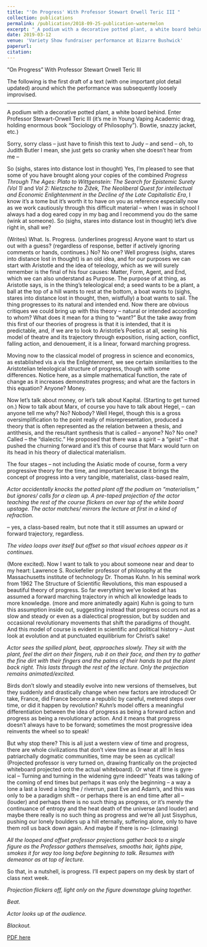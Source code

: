 ```yaml
---
title: "'On Progress' With Professor Stewart Orwell Teric III "
collection: publications
permalink: /publication/2018-09-25-publication-watermelon
excerpt: "_A podium with a decorative potted plant, a white board behind. Enter Professor Stewart-Orwell Teric III (it’s me in Young Vaping Academic drag, holding enormous book “Sociology of Philosophy”). Bowtie, snazzy jacket, etc.)_ Sorry, sorry class – just have to finish this text to Judy – and send – oh, to Judith Butler I mean..."
date: 2019-03-12
venue: 'Variety Show fundraiser performance at Bizarre Bushwick'
paperurl: 
citation: 
---
```

“On Progress” 
With Professor Stewart Orwell Teric III 

The following is the first draft of a text (with one important plot detail updated) around which the performance was subsequently loosely improvised. 
________________________________________

A podium with a decorative potted plant, a white board behind.
Enter Professor Stewart-Orwell Teric III (it’s me in Young Vaping Academic drag, holding enormous book “Sociology of Philosophy”). Bowtie, snazzy jacket, etc.)

Sorry, sorry class – just have to finish this text to Judy – and send – oh, to Judith Butler I mean, she just gets so cranky when she doesn’t hear from me – 

So (sighs, stares into distance lost in thought) Yes, I’m pleased to see that some of you have brought along your copies of the combined _Progress Through The Ages: Plato to Wittgenstein: The Search for Epistemic Surety (Vol 1)_ and _Vol 2: Nietzsche to  Žižek, The Neoliberal Quest for intellectual and Economic Enlightenment in the Decline of the Late Capitalistic Era_, I know it’s a tome but it’s worth it to have on you as reference especially now as we work cautiously through this difficult material – when I was in school I always had a dog eared copy in my bag and I recommend you do the same (wink at someone). 
So (sighs, stares into distance lost in thought) let’s dive right in, shall we?

(Writes)  What. Is. Progress. (underlines progress) Anyone want to start us out with a guess? (regardless of response, better if actively ignoring comments or hands, continues.) No? No one? Well progress (sighs, stares into distance lost in thought) is an old idea, and for our purposes we can start with Aristotle and the idea of teleology, which as we will surely remember is the final of his four causes: Matter, Form, Agent, and End, which we can also understand as Purpose. The purpose of at thing, as Aristotle says, is in the thing’s teleological end; a seed wants to be a plant, a ball at the top of a hill wants to rest at the bottom, a boat wants to (sighs, stares into distance lost in thought, then, wistfully) a boat wants to sail. The thing progresses to its natural and intended end. Now there are obvious critiques we could bring up with this theory – natural or intended according to whom? What does it mean for a thing to “want?” But the take away from this first of our theories of progress is that it is intended, that it is predictable, and, if we are to look to Aristotle’s Poetics at all, seeing his model of theatre and its trajectory through exposition, rising action, conflict, falling action, and denouement, it is a linear, forward marching progress. 

Moving now to the classical model of progress in science and economics, as established vis a vis the Enlightenment, we see certain similarities to the Aristotelian teleological structure of progress, though with some differences. Notice here, as a simple mathematical function, the rate of change as it increases demonstrates progress; and what are the factors in this equation? Anyone? Money. 

Now let’s talk about money, or let’s talk about Kapital. (Starting to get turned on.) Now to talk about Marx, of course you have to talk about Hegel, – can anyone tell me why? No? Nobody? Well Hegel, though this is a gross oversimplification to the point really of misrepresentation, produced a theory that is often represented as the relation between a thesis, and antithesis, and the resultant synthesis that is called – anyone? No? No one? Called  – the “dialectic.” He proposed that there was a spirit – a “geist” – that pushed the churning forward and it’s this of course that Marx would turn on its head in his theory of dialectical materialism. 

The four stages – not including the Asiatic mode of course, form a very progressive theory for the time, and important because it brings the concept of progress into a very tangible, materialist, class-based realm,

 _Actor accidentally knocks the potted plant off the podium on “materialism,” but ignores/ calls for a clean up. A pre-taped projection of the actor teaching the rest of the course flickers on over top of the white board upstage. The actor matches/ mirrors the lecture at first in a kind of refraction._

– yes, a class-based realm, but note that it still assumes an upward or forward trajectory, regardless. 

_The video loops over itself but offset so that visual echoes appear as it continues._

(More excited). Now I want to talk to you about someone near and dear to my heart: Lawrence S. Rockefeller professor of philosophy at the Massachusetts institute of technology Dr. Thomas Kuhn.  In his seminal work from 1962 The Structure of Scientific Revolutions, this man espoused a beautiful theory of progress. So far everything we’ve looked at has assumed a forward marching trajectory in which all knowledge leads to more knowledge. (more and more animatedly again) Kuhn is going to turn this assumption inside out, suggesting instead that progress occurs not as a slow and steady or even as a dialectical progression, but by sudden and occasional revolutionary movements that shift the paradigms of thought. And this model of course is evident in scientific and political history –  Just look at evolution and at punctuated equilibrium for Christ’s sake! 

_Actor sees the spilled plant, beat, approaches slowly. They sit with the plant, feel the dirt on their fingers, rub it on their face, and then try to gather the fine dirt with their fingers and the palms of their hands to put the plant back right. This lasts through the rest of the lecture. Only the projection remains animated/excited._

Birds don’t slowly and steadily evolve into new versions of themselves, but they suddenly and drastically change when new factors are introduced! Or take, France, did France become a republic by careful, metered steps over time, or did it happen by revolution? Kuhn’s model offers a meaningful differentiation between the idea of progress as being a forward action and progress as being a revolutionary action. And it means that progress doesn’t always have to be forward; sometimes the most progressive idea reinvents the wheel so to speak!

But why stop there? This is all just a western view of time and progress, there are whole civilizations that don’t view time as linear at all! In less patriarchally dogmatic communities, time may be seen as cyclical! (Projected professor is very turned on, drawing frantically on the projected whiteboard projected onto the actual whiteboard). Or what if time is gyre-ical – Turning and turning in the widening gyre indeed!” Yeats was talking of the coming of end times but perhaps it was only the beginning – a way a lone a last a loved a long the / riverrun, past Eve and Adam’s, and this was only to be a paradigm shift – or perhaps there is an end time after all – (louder) and perhaps there is no such thing as progress, or it’s merely the continuance of entropy and the heat death of the universe (and louder) and maybe there really is no such thing as progress and we’re all just Sisyphus, pushing our lonely boulders up a hill eternally, suffering alone, only to have them roll us back down again. And maybe if there is no– (climaxing)

_All the looped and offset professor projections gather back to a single figure as the Professor gathers themselves, smooths hair, lights pipe, smokes it for way too long before beginning to talk. Resumes with demeanor as at top of lecture._

So that, in a nutshell, is progress. I’ll expect papers on my desk by start of class next week.

_Projection flickers off, light only on the figure downstage gluing together._

_Beat._ 

_Actor looks up at the audience._

_Blackout._



[PDF here](../../files/on-progress-text.pdf)

